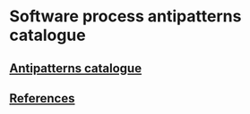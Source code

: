 # Software process antipatterns catalogue
## [Antipatterns catalogue](Anti-patterns_catalogue.md)
## [References](References.md)
